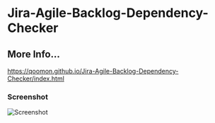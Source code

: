 # Jira-Agile-Backlog-Dependency-Checker

## More Info...
https://qoomon.github.io/Jira-Agile-Backlog-Dependency-Checker/index.html

### Screenshot
![Screenshot](http://2.bp.blogspot.com/-ms7B3Q8Pe7g/VODmu_yRpqI/AAAAAAAAGOU/Yl2nlYE16io/s1600/Screen%2BShot%2B2015-02-15%2Bat%2B19.34.01.png)

